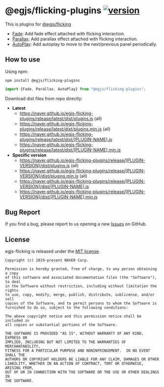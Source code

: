 # @egjs/flicking-plugins [![version][badge-version]][link-version]

This is plugins for [@egjs/flicking](https://github.com/naver/egjs-flicking)

  - [Fade](https://naver.github.io/egjs-flicking-plugins/release/latest/doc/eg.Flicking.plugins.OpacityEffect.html): Add fade effect attached with flicking interaction.
  - [Parallax](https://naver.github.io/egjs-flicking-plugins/release/latest/doc/eg.Flicking.plugins.ParallaxEffect.html): Add parallax effect attached with flicking interaction.
  - [AutoPlay](https://naver.github.io/egjs-flicking-plugins/release/latest/doc/eg.Flicking.plugins.AutoPlay.html): Add autoplay to move to the next/previous panel periodically.
## How to use

Using npm:

```
npm install @egjs/flicking-plugins
```
```js
import {Fade, Parallax, AutoPlay} from "@egjs/flicking-plugins";
```

Download dist files from repo directly:


 - **Latest**
    - https://naver.github.io/egjs-flicking-plugins/release/latest/dist/plugins.js (all)
    - https://naver.github.io/egjs-flicking-plugins/release/latest/dist/plugins.min.js (all)
    - https://naver.github.io/egjs-flicking-plugins/release/latest/dist/[PLUGIN-NAME].js
    - https://naver.github.io/egjs-flicking-plugins/release/latest/dist/[PLUGIN-NAME].min.js
 - **Specific version**
    - https://naver.github.io/egjs-flicking-plugins/release/[PLUGIN-VERSION]/dist/plugins.js (all)
    - https://naver.github.io/egjs-flicking-plugins/release/[PLUGIN-VERSION]/dist/plugins.min.js (all)
    - https://naver.github.io/egjs-flicking-plugins/release/[PLUGIN-VERSION]/dist/[PLUGIN-NAME].js
    - https://naver.github.io/egjs-flicking-plugins/release/[PLUGIN-VERSION]/dist/[PLUGIN-NAME].min.js


<!-- badges -->
[badge-version]: https://img.shields.io/npm/v/@egjs/flicking-plugins.svg?style=flat

<!-- links -->
[link-version]: https://www.npmjs.com/package/@egjs/flicking-plugins



## Bug Report

If you find a bug, please report to us opening a new [Issues](https://github.com/naver/egjs-flicking/issues) on GitHub.


## License
egjs-flicking is released under the [MIT license](http://naver.github.io/egjs/license.txt).

```
Copyright (c) 2019-present NAVER Corp.

Permission is hereby granted, free of charge, to any person obtaining a copy
of this software and associated documentation files (the "Software"), to deal
in the Software without restriction, including without limitation the rights
to use, copy, modify, merge, publish, distribute, sublicense, and/or sell
copies of the Software, and to permit persons to whom the Software is
furnished to do so, subject to the following conditions:

The above copyright notice and this permission notice shall be included in
all copies or substantial portions of the Software.

THE SOFTWARE IS PROVIDED "AS IS", WITHOUT WARRANTY OF ANY KIND, EXPRESS OR
IMPLIED, INCLUDING BUT NOT LIMITED TO THE WARRANTIES OF MERCHANTABILITY,
FITNESS FOR A PARTICULAR PURPOSE AND NONINFRINGEMENT.  IN NO EVENT SHALL THE
AUTHORS OR COPYRIGHT HOLDERS BE LIABLE FOR ANY CLAIM, DAMAGES OR OTHER
LIABILITY, WHETHER IN AN ACTION OF CONTRACT, TORT OR OTHERWISE, ARISING FROM,
OUT OF OR IN CONNECTION WITH THE SOFTWARE OR THE USE OR OTHER DEALINGS IN
THE SOFTWARE.
```
